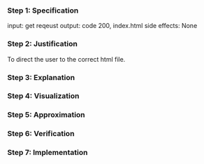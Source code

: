 ### Step 1: Specification
<!--record here -->
input: get reqeust
output: code 200, index.html
side effects: None

### Step 2: Justification
<!--record here -->
To direct the user to the correct html file. 

### Step 3: Explanation
<!--record here -->

### Step 4: Visualization
<!--record here -->

### Step 5: Approximation
<!-- record your approximation in the .js file -->

### Step 6: Verification
<!-- record your verification here, or, if you use a whiteboard, upload a photo of yoru whiteboard to this folder  -->

### Step 7: Implementation
<!-- record your implementation in the .js file -->
